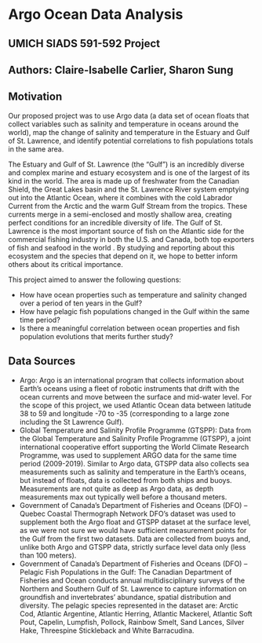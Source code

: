 # Argo Ocean Data Analysis

## UMICH SIADS 591-592 Project
## Authors: Claire-Isabelle Carlier, Sharon Sung

## Motivation

Our proposed project was to use Argo data (a data set of ocean floats that collect variables such as salinity and 
temperature in oceans around the world), map the change of salinity and temperature in the Estuary and 
Gulf of St. Lawrence, and identify potential correlations to fish populations totals in the same area. 

The Estuary and Gulf of St. Lawrence (the “Gulf”) is an incredibly diverse and complex marine and estuary 
ecosystem and is one of the largest of its kind in the world. The area is made up of freshwater from the Canadian 
Shield, the Great Lakes basin and the St. Lawrence River system emptying out into the Atlantic Ocean, where it 
combines with the cold Labrador Current from the Arctic and the warm Gulf Stream from the tropics. These 
currents merge in a semi-enclosed and mostly shallow area, creating perfect conditions for an incredible diversity 
of life. The Gulf of St. Lawrence is the most important source of fish on the Atlantic side for the commercial 
fishing industry in both the U.S. and Canada, both top exporters of fish and seafood in the world . By studying and 
reporting about this ecosystem and the species that depend on it, we hope to better inform others about its 
critical importance. 

This project aimed to answer the following questions:

<ul>
<li>How have ocean properties such as temperature and salinity changed over a period of ten years in the Gulf?</li>
<li>How have pelagic fish populations changed in the Gulf within the same time period?</li>
<li>Is there a meaningful correlation between ocean properties and fish population evolutions that merits further study?</li>
</ul>

## Data Sources
<ul>
<li>Argo: Argo is an international program that collects information about Earth’s oceans using a fleet of robotic 
instruments that drift with the ocean currents and move between the surface and mid-water level. For the scope of this 
project, we used Atlantic Ocean data between latitude 38 to 59 and longitude -70 to -35 (corresponding to a large zone 
including the St Lawrence Gulf).</li>
<li>Global Temperature and Salinity Profile Programme (GTSPP): Data from the Global Temperature and Salinity Profile 
Programme (GTSPP), a joint international cooperative effort supporting the World Climate Research Programme, was used 
to supplement ARGO data for the same time period (2009-2019). Similar to Argo data, GTSPP data also collects sea 
measurements such as salinity and temperature in the Earth’s oceans, but instead of floats, data is collected from 
both ships and buoys. Measurements are not quite as deep as Argo data, as depth measurements max out typically well 
before a thousand meters.</li>
<li>Government of Canada’s Department of Fisheries and Oceans (DFO) – Quebec Coastal Thermograph Network
DFO’s dataset was used to supplement both the Argo float and GTSPP dataset at the surface level, as we were not 
sure we would have sufficient measurement points for the Gulf from the first two datasets. Data are collected from 
buoys and, unlike both Argo and GTSPP data, strictly surface level data only (less than 100 meters).</li>
<li>Government of Canada’s Department of Fisheries and Oceans (DFO) – Pelagic Fish Populations in the Gulf: The
Canadian Department of Fisheries and Ocean conducts annual multidisciplinary surveys of the Northern and Southern 
Gulf of St. Lawrence to capture information on groundfish and invertebrates’ abundance, spatial distribution and 
diversity. The pelagic species represented in the dataset are: Arctic Cod, Atlantic Argentine, Atlantic Herring, 
Atlantic Mackerel, Atlantic Soft Pout, Capelin, Lumpfish, Pollock, Rainbow Smelt, Sand Lances, Silver Hake, 
Threespine Stickleback and White Barracudina.
</li>
</ul>